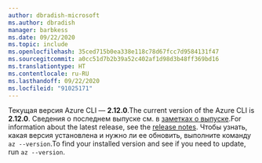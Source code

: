 ```yaml
---
author: dbradish-microsoft
ms.author: dbradish
manager: barbkess
ms.date: 09/22/2020
ms.topic: include
ms.openlocfilehash: 35ced715b0ea338e118c78d67fcc7d9584131f47
ms.sourcegitcommit: a0cc51d7b2b39a52c402af1d98d3b48ff369bd16
ms.translationtype: HT
ms.contentlocale: ru-RU
ms.lasthandoff: 09/22/2020
ms.locfileid: "91025171"
---
```

<span data-ttu-id="5c69e-101">Текущая версия Azure CLI — __2.12.0__.</span><span class="sxs-lookup"><span data-stu-id="5c69e-101">The current version of the Azure CLI is __2.12.0__.</span></span> <span data-ttu-id="5c69e-102">Сведения о последнем выпуске см. в [заметках о выпуске](../release-notes-azure-cli.md).</span><span class="sxs-lookup"><span data-stu-id="5c69e-102">For information about the latest release, see the [release notes](../release-notes-azure-cli.md).</span></span> <span data-ttu-id="5c69e-103">Чтобы узнать, какая версия установлена и нужно ли ее обновить, выполните команду `az --version`.</span><span class="sxs-lookup"><span data-stu-id="5c69e-103">To find your installed version and see if you need to update, run `az --version`.</span></span>
